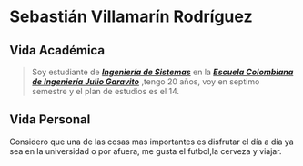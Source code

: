 
# Sebastián Villamarín Rodríguez

## Vida Académica
>Soy estudiante de [**_Ingeniería de Sistemas_**](https://www.escuelaing.edu.co/es/programas/pregrado/Ingenier%C3%ADa+de+Sistemas) en la [**_Escuela Colombiana de Ingeniería Julio Garavito_**](https://www.escuelaing.edu.co/es/) ,tengo 20 años, voy en septimo semestre y el plan de estudios es el 14.

## Vida Personal
Considero que una de las cosas mas importantes es disfrutar el día a día ya sea en la universidad o por afuera, me gusta el futbol,la cerveza y viajar.
